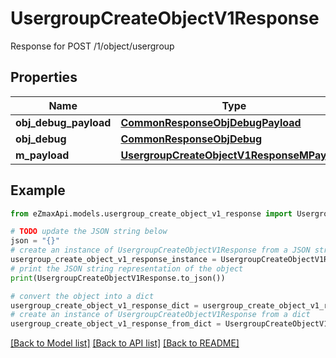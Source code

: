 # UsergroupCreateObjectV1Response

Response for POST /1/object/usergroup

## Properties

Name | Type | Description | Notes
------------ | ------------- | ------------- | -------------
**obj_debug_payload** | [**CommonResponseObjDebugPayload**](CommonResponseObjDebugPayload.md) |  | 
**obj_debug** | [**CommonResponseObjDebug**](CommonResponseObjDebug.md) |  | [optional] 
**m_payload** | [**UsergroupCreateObjectV1ResponseMPayload**](UsergroupCreateObjectV1ResponseMPayload.md) |  | 

## Example

```python
from eZmaxApi.models.usergroup_create_object_v1_response import UsergroupCreateObjectV1Response

# TODO update the JSON string below
json = "{}"
# create an instance of UsergroupCreateObjectV1Response from a JSON string
usergroup_create_object_v1_response_instance = UsergroupCreateObjectV1Response.from_json(json)
# print the JSON string representation of the object
print(UsergroupCreateObjectV1Response.to_json())

# convert the object into a dict
usergroup_create_object_v1_response_dict = usergroup_create_object_v1_response_instance.to_dict()
# create an instance of UsergroupCreateObjectV1Response from a dict
usergroup_create_object_v1_response_from_dict = UsergroupCreateObjectV1Response.from_dict(usergroup_create_object_v1_response_dict)
```
[[Back to Model list]](../README.md#documentation-for-models) [[Back to API list]](../README.md#documentation-for-api-endpoints) [[Back to README]](../README.md)


